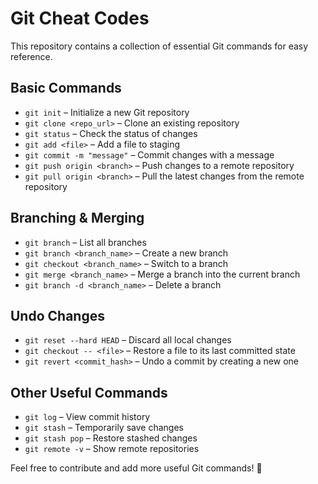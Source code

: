# Git Cheat Codes  

This repository contains a collection of essential Git commands for easy reference.  

## Basic Commands  
- `git init` – Initialize a new Git repository  
- `git clone <repo_url>` – Clone an existing repository  
- `git status` – Check the status of changes  
- `git add <file>` – Add a file to staging  
- `git commit -m "message"` – Commit changes with a message  
- `git push origin <branch>` – Push changes to a remote repository  
- `git pull origin <branch>` – Pull the latest changes from the remote repository  

## Branching & Merging  
- `git branch` – List all branches  
- `git branch <branch_name>` – Create a new branch  
- `git checkout <branch_name>` – Switch to a branch  
- `git merge <branch_name>` – Merge a branch into the current branch  
- `git branch -d <branch_name>` – Delete a branch  

## Undo Changes  
- `git reset --hard HEAD` – Discard all local changes  
- `git checkout -- <file>` – Restore a file to its last committed state  
- `git revert <commit_hash>` – Undo a commit by creating a new one  

## Other Useful Commands  
- `git log` – View commit history  
- `git stash` – Temporarily save changes  
- `git stash pop` – Restore stashed changes  
- `git remote -v` – Show remote repositories  

Feel free to contribute and add more useful Git commands! 🚀  
